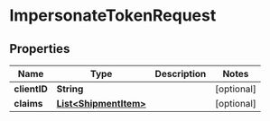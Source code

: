 
# ImpersonateTokenRequest

## Properties
Name | Type | Description | Notes
------------ | ------------- | ------------- | -------------
**clientID** | **String** |  |  [optional]
**claims** | [**List&lt;ShipmentItem&gt;**](ShipmentItem.md) |  |  [optional]



